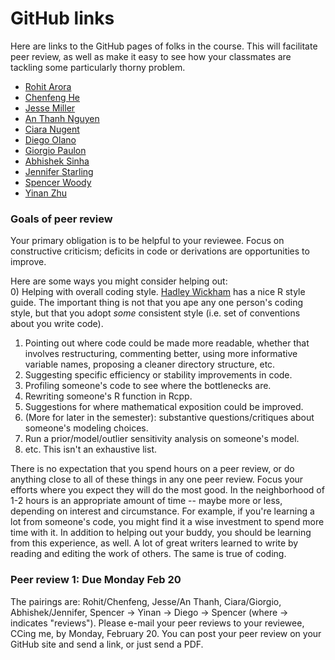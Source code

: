 # GitHub links

Here are links to the GitHub pages of folks in the course.  This will facilitate peer review, as well as make it easy to see how your classmates are tackling some particularly thorny problem.  

- [Rohit Arora](https://github.com/arorar/SDS383D)  
- [Chenfeng He](https://github.com/hechenfon/SDS383D)  
- [Jesse Miller](https://github.com/jmstatsut/SDS383D)
- [An Thanh Nguyen](https://github.com/thanhan/SM2)  
- [Ciara Nugent](https://github.com/ciaranugent/StatModelingII)  
- [Diego Olano](https://github.com/diegoolano/ut-SDS383D-statsII)  
- [Giorgio Paulon](https://github.com/gpaulon/SDS383D)  
- [Abhishek Sinha](https://github.com/abhishekcs/StatisticalModelling/)  
- [Jennifer Starling](https://github.com/jestarling/statsmod)  
- [Spencer Woody](https://github.com/spencerwoody/SDS383D)  
- [Yinan Zhu](https://github.com/yinanzhu12/SDS383D-course-work)  

### Goals of peer review

Your primary obligation is to be helpful to your reviewee.  Focus on constructive criticism; deficits in code or derivations are opportunities to improve.  

Here are some ways you might consider helping out:  
0) Helping with overall coding style.  [Hadley Wickham](http://adv-r.had.co.nz/Style.html) has a nice R style guide.  The important thing is not that you ape any one person's coding style, but that you adopt _some_ consistent style (i.e. set of conventions about you write code).  
1) Pointing out where code could be made more readable, whether that involves restructuring, commenting better, using more informative variable names, proposing a cleaner directory structure, etc.  
2) Suggesting specific efficiency or stability improvements in code.  
3) Profiling someone's code to see where the bottlenecks are.  
4) Rewriting someone's R function in Rcpp.  
5) Suggestions for where mathematical exposition could be improved.  
6) (More for later in the semester): substantive questions/critiques about someone's modeling choices.  
7) Run a prior/model/outlier sensitivity analysis on someone's model.  
8) etc.  This isn't an exhaustive list.  


There is no expectation that you spend hours on a peer review, or do anything close to all of these things in any one peer review.  Focus your efforts where you expect they will do the most good.  In the neighborhood of 1-2 hours is an appropriate amount of time -- maybe more or less, depending on interest and circumstance.  For example, if you're learning a lot from someone's code, you might find it a wise investment to spend more time with it.  In addition to helping out your buddy, you should be learning from this experience, as well.  A lot of great writers learned to write by reading and editing the work of others.  The same is true of coding.  


### Peer review 1: Due Monday Feb 20  

The pairings are:  Rohit/Chenfeng, Jesse/An Thanh, Ciara/Giorgio, Abhishek/Jennifer, Spencer -> Yinan -> Diego -> Spencer (where -> indicates "reviews").  Please e-mail your peer reviews to your reviewee, CCing me, by Monday, February 20.  You can post your peer review on your GitHub site and send a link, or just send a PDF.  
